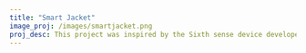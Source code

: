 ```yaml
---
title: "Smart Jacket"
image_proj: /images/smartjacket.png
proj_desc: This project was inspired by the Sixth sense device developed MIT media labs.The system has a projector, camera ,gesture sensor and touch sensor. The touch sensor is used to navigate between various option in the system. This system will allows to take pictures by a simple gesture , then view pictures using a projector projected onto the wall, get weather updates and play music.
---
```







